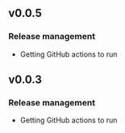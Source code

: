 ## v0.0.5

### Release management

* Getting GitHub actions to run

## v0.0.3

### Release management

* Getting GitHub actions to run
